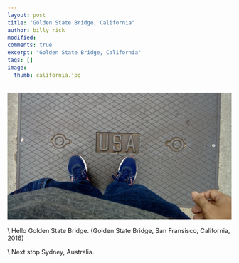 ```yaml
---
layout: post
title: "Golden State Bridge, California"
author: billy_rick
modified:
comments: true
excerpt: "Golden State Bridge, California"
tags: []
image:
  thumb: california.jpg
---
```


![alt text](https://github.com/omarsar/omarsar.github.io/blob/master/images/california.jpg?raw=true "Golden State Bridge, California")

\\
Hello Golden State Bridge. (Golden State Bridge, San Fransisco, California, 2016)

\\
Next stop Sydney, Australia.
